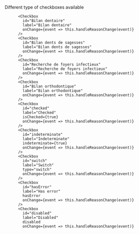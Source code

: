 
Different type of checkboxes available

          <Checkbox
            id="Bilan dentaire"
            label="Bilan dentaire"
            onChange={event => this.handleReasonChange(event)}
          />
          <Checkbox
            id="Bilan dents de sagesses"
            label="Bilan dents de sagesses"
            onChange={event => this.handleReasonChange(event)}
          />
          <Checkbox
            id="Recherche de foyers infectieux"
            label="Recherche de foyers infectieux"
            onChange={event => this.handleReasonChange(event)}
          />
          <Checkbox
            id="Bilan orthodontique"
            label="Bilan orthodontique"
            onChange={event => this.handleReasonChange(event)}
          />
          <Checkbox
            id="checked"
            label="Checked"
            isChecked={true}
            onChange={event => this.handleReasonChange(event)}
          />
          <Checkbox
            id="indeterminate"
            label="Indeterminate"
            indeterminate={true}
            onChange={event => this.handleReasonChange(event)}
          />
          <Checkbox
            id="switch"
            label="Switch"
            type="switch"
            onChange={event => this.handleReasonChange(event)}
          />
          <Checkbox
            id="hasError"
            label="Has error"
            hasError
            onChange={event => this.handleReasonChange(event)}
          />
          <Checkbox
            id="disabled"
            label="Disabled"
            disabled
            onChange={event => this.handleReasonChange(event)}